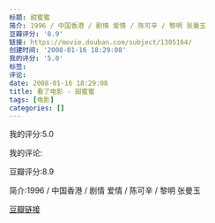 ```yaml
---
标题: 甜蜜蜜
简介: 1996 / 中国香港 / 剧情 爱情 / 陈可辛 / 黎明 张曼玉
豆瓣评分: '8.9'
链接: https://movie.douban.com/subject/1305164/
创建时间: '2008-01-16 18:29:08'
我的评分: '5.0'
标签:
评论:
date: 2008-01-16 18:29:08
title: 看了电影 - 甜蜜蜜
tags: [电影]
categories: []
---
```


我的评分:5.0

我的评论:

豆瓣评分:8.9

简介:1996 / 中国香港 / 剧情 爱情 / 陈可辛 / 黎明 张曼玉

[豆瓣链接](https://movie.douban.com/subject/1305164/)

